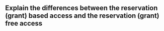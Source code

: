 ## Explain the differences between the reservation (grant) based access and the reservation (grant) free access